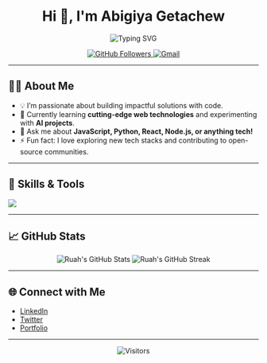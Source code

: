 <h1 align="center">Hi 👋, I'm Abigiya Getachew</h1>
<p align="center">
  <img src="https://readme-typing-svg.demolab.com?font=Fira+Code&pause=1000&width=435&lines=Full+Stack+Developer;Open+Source+Enthusiast;Tech+Explorer+%F0%9F%9A%80;Lifelong+Learner" alt="Typing SVG" />
</p>

<p align="center">
  <a href="https://github.com/ruahcode?tab=followers">
    <img src="https://img.shields.io/github/followers/ruahcode?label=Followers&style=social" alt="GitHub Followers"/>
  </a>
  <a href="mailto:your.email@example.com">
    <img src="https://img.shields.io/badge/Email-D14836?style=flat&logo=gmail&logoColor=white" alt="Gmail"/>
  </a>
  <!-- Add more badges as needed -->
</p>

---

## 👨‍💻 About Me

- 💡 I’m passionate about building impactful solutions with code.
- 🌱 Currently learning **cutting-edge web technologies** and experimenting with **AI projects**.
- 💬 Ask me about **JavaScript, Python, React, Node.js, or anything tech!**
- ⚡ Fun fact: I love exploring new tech stacks and contributing to open-source communities.

---

## 🚀 Skills & Tools

<p align="left">
  <img src="https://skillicons.dev/icons?i=js,react,nodejs,html,css,git,github,vscode,figma" />
</p>

---

## 📈 GitHub Stats

<p align="center">
  <img src="https://github-readme-stats.vercel.app/api?username=ruahcode&show_icons=true&theme=radical" alt="Ruah's GitHub Stats" />
  <img src="https://github-readme-streak-stats.herokuapp.com/?user=ruahcode&theme=radical" alt="Ruah's GitHub Streak" />
</p>

---

## 🌐 Connect with Me

- [LinkedIn](https://www.linkedin.com/in/your-profile/)
- [Twitter](https://twitter.com/your-twitter)
- [Portfolio](https://your-website.com)

---

<p align="center">
  <img src="https://visitor-badge.laobi.icu/badge?page_id=ruahcode.ruahcode" alt="Visitors"/>
</p>

<!--
**ruahcode/ruahcode** is a ✨ _special_ ✨ repository because its `README.md` (this file) appears on your GitHub profile.

Here are some ideas to get you started:

- 🔭 I’m currently working on ...
- 🌱 I’m currently learning ...
- 👯 I’m looking to collaborate on ...
- 🤔 I’m looking for help with ...
- 💬 Ask me about ...
- 📫 How to reach me: ...
- 😄 Pronouns: ...
- ⚡ Fun fact: ...
-->
